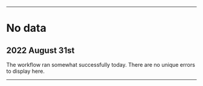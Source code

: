 
***

# No data

## 2022 August 31st

The workflow ran somewhat successfully today. There are no unique errors to display here.

***
